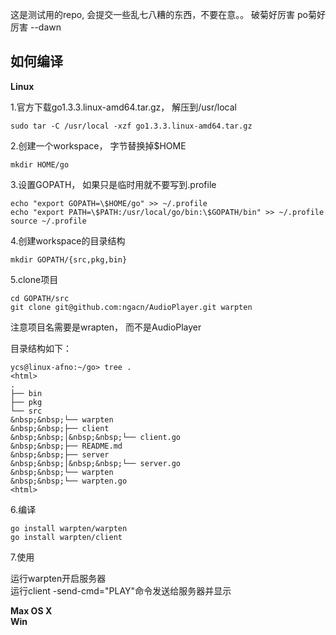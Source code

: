 这是测试用的repo, 会提交一些乱七八糟的东西，不要在意。。 
破菊好厉害 
po菊好厉害 --dawn 
 
如何编译 
------- 
 
**Linux** 
 
1.官方下载go1.3.3.linux-amd64.tar.gz， 解压到/usr/local 
```
sudo tar -C /usr/local -xzf go1.3.3.linux-amd64.tar.gz 
```

2.创建一个workspace， 字节替换掉$HOME  
```
mkdir HOME/go  
```

3.设置GOPATH， 如果只是临时用就不要写到.profile
``` 
echo "export GOPATH=\$HOME/go" >> ~/.profile  
echo "export PATH=\$PATH:/usr/local/go/bin:\$GOPATH/bin" >> ~/.profile  
source ~/.profile  
```
 
4.创建workspace的目录结构
```  
mkdir GOPATH/{src,pkg,bin}  
```
 
5.clone项目
```  
cd GOPATH/src  
git clone git@github.com:ngacn/AudioPlayer.git warpten
```  
注意项目名需要是wrapten， 而不是AudioPlayer  
 
目录结构如下：  
```
ycs@linux-afno:~/go> tree .  
<html>
.  
├── bin  
├── pkg  
└── src  
&nbsp;&nbsp;└── warpten  
&nbsp;&nbsp;├── client  
&nbsp;&nbsp;│&nbsp;&nbsp;└── client.go  
&nbsp;&nbsp;├── README.md  
&nbsp;&nbsp;├── server  
&nbsp;&nbsp;│&nbsp;&nbsp;└── server.go  
&nbsp;&nbsp;└── warpten  
&nbsp;&nbsp;└── warpten.go  
<html>
```
6.编译
```  
go install warpten/warpten  
go install warpten/client  
 ```

7.使用  
  
运行warpten开启服务器  
运行client -send-cmd="PLAY"命令发送给服务器并显示  
 
**Max OS X**  
**Win**  
